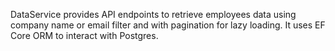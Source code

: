 DataService provides API endpoints to retrieve employees data using company name or email filter 
and with pagination for lazy loading. It uses EF Core ORM to interact with Postgres.
